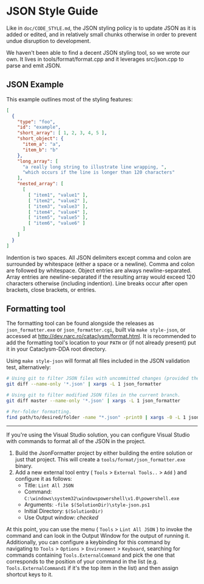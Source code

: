 # JSON Style Guide

Like in `doc/CODE_STYLE.md`, the JSON styling policy is to update JSON as it is added or edited, and in relatively small chunks otherwise in order to prevent undue disruption to development.

We haven't been able to find a decent JSON styling tool, so we wrote our own.  It lives in tools/format/format.cpp and it leverages src/json.cpp to parse and emit JSON.

## JSON Example

This example outlines most of the styling features:

```json
[
  {
    "type": "foo",
    "id": "example",
    "short_array": [ 1, 2, 3, 4, 5 ],
    "short_object": {
      "item_a": "a",
      "item_b": "b"
    },
    "long_array": [
      "a really long string to illustrate line wrapping, ",
      "which occurs if the line is longer than 120 characters"
    ],
    "nested_array": [
      [
        [ "item1", "value1" ],
        [ "item2", "value2" ],
        [ "item3", "value3" ],
        [ "item4", "value4" ],
        [ "item5", "value5" ],
        [ "item6", "value6" ]
      ]
    ]
  }
]
```
Indention is two spaces.
All JSON delimiters except comma and colon are surrounded by whitespace (either a space or a newline).
Comma and colon are followed by whitespace.
Object entries are always newline-separated.
Array entries are newline-separated if the resulting array would exceed 120 characters otherwise (including indention).
Line breaks occur after open brackets, close brackets, or entries.

## Formatting tool

The formatting tool can be found alongside the releases as `json_formatter.exe` or `json_formatter.cgi`, built via `make style-json`, or accessed at <http://dev.narc.ro/cataclysm/format.html>.  It is recommended to add the formatting tool's location to your `PATH` or (if not already present) put it in your Cataclysm-DDA root directory.

Using `make style-json` will format all files included in the JSON validation test, alternatively:
```sh
# Using git to filter JSON files with uncommitted changes (provided there are no spaces in the file or directory names).
git diff --name-only '*.json' | xargs -L 1 json_formatter

# Using git to filter modified JSON files in the current branch.
git diff master --name-only '*.json' | xargs -L 1 json_formatter

# Per-folder formatting.
find path/to/desired/folder -name "*.json" -print0 | xargs -0 -L 1 json_formatter
```
---
If you're using the Visual Studio solution, you can configure Visual Studio with
commands to format all of the JSON in the project.

1. Build the JsonFormatter project by either building the entire solution or
   just that project. This will create a `tools/format/json_formatter.exe`
   binary.
2. Add a new external tool entry ( `Tools` > `External Tools..` > `Add` ) and
   configure it as follows:
   * Title: `Lint All JSON`
   * Command: `C:\windows\system32\windowspowershell\v1.0\powershell.exe`
   * Arguments: `-file $(SolutionDir)\style-json.ps1`
   * Initial Directory: `$(SolutionDir)`
   * Use Output window: *checked*

At this point, you can use the menu ( `Tools` > `Lint All JSON` ) to invoke the
command and can look in the Output Window for the output of running it.
Additionally, you can configure a keybinding for this command by navigating to
`Tools` > `Options` > `Environment` > `Keyboard`, searching for commands
containing `Tools.ExternalCommand` and pick the one that corresponds to the
position of your command in the list (e.g. `Tools.ExternalCommand1` if it's the
top item in the list) and then assign shortcut keys to it.
